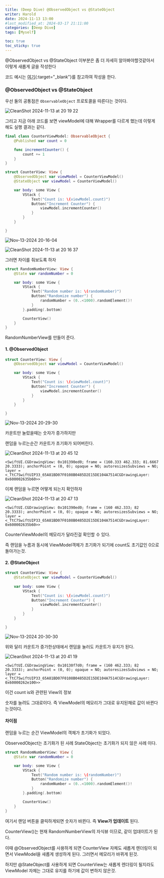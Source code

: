 ```yaml
---
title: (Deep Dive) @ObservedObject vs @StateObject
writer: Harold
date: 2024-11-13 13:00
#last_modified_at: 2024-03-17 21:11:00
categories: [Deep Dive]
tags: [Myself]

toc: true
toc_sticky: true
---
```


@ObservedObject vs @StateObject 이부분은 좀 더 자세히 알아봐야할것같아서 이렇게 새롭게 글을 작성한다

코드 예시는 [여기](https://www.avanderlee.com/swiftui/stateobject-observedobject-differences/){:target="_blank"}를 참고하여 작성을 한다.

### @ObservedObject vs @StateObject

우선 둘의 공통점은 `ObservableObject` 프로토콜을 따른다는 것이다.

![CleanShot 2024-11-13 at 20 19 22](https://github.com/user-attachments/assets/091ee2ab-5133-45cf-a7da-048cf6d7050b)

그리고 지금 아래 코드를 보면 viewModel에 대해 Wrapper를 다르게 했는데 이렇게 해도 실행 결과는 같다.

```swift
final class CounterViewModel: ObservableObject {
    @Published var count = 0

    func incrementCounter() {
        count += 1
    }
}

struct CounterView: View {
    @ObservedObject var viewModel = CounterViewModel()
    @StateObject var viewModel = CounterViewModel()

    var body: some View {
        VStack {
            Text("Count is: \(viewModel.count)")
            Button("Increment Counter") {
                viewModel.incrementCounter()
            }
        }
    }

}
```

![Nov-13-2024 20-16-04](https://github.com/user-attachments/assets/ce25c987-0198-4532-b44c-e6088dd24fcb)

![CleanShot 2024-11-13 at 20 16 37](https://github.com/user-attachments/assets/2c761575-33f9-4755-9e52-32ce168d3915)

그러면 차이를 줘보도록 하자

```swift
struct RandomNumberView: View {
    @State var randomNumber = 0

    var body: some View {
        VStack {
            Text("Random number is: \(randomNumber)")
            Button("Randomize number") {
                randomNumber = (0..<1000).randomElement()!
            }
        }.padding(.bottom)

        CounterView()
    }
}
```

RandomNumberView를 만들어 준다.

#### 1. @ObservedObject


```swift
struct CounterView: View {
    @ObservedObject var viewModel = CounterViewModel()

    var body: some View {
        VStack {
            Text("Count is: \(viewModel.count)")
            Button("Increment Counter") {
                viewModel.incrementCounter()
            }
        }
    }

}
```

![Nov-13-2024 20-29-30](https://github.com/user-attachments/assets/36bdb0d2-77f9-4e72-b656-f4d8af6f9c3b)

카운트만 눌렀을때는 숫자가 증가하지만

랜덤을 누르는순간 카운트가 초기화가 되어버린다.

![CleanShot 2024-11-13 at 20 45 12](https://github.com/user-attachments/assets/d136f912-1822-4c30-91fb-acf9edf51a40)

```text
<SwiftUI.CGDrawingView: 0x101390ed0; frame = (160.333 462.333; 81.6667 20.3333); anchorPoint = (0, 0); opaque = NO; autoresizesSubviews = NO; layer = <_TtC7SwiftUIP33_65A81BD07F0108B0485D2E15DE104A7514CGDrawingLayer: 0x600002635b60>>
```

이제 랜덤을 누르면 어떻게 되는지 확인하자

![CleanShot 2024-11-13 at 20 47 13](https://github.com/user-attachments/assets/a3b75e0e-cd60-45ca-88cc-25afb74c49eb)

```text
<SwiftUI.CGDrawingView: 0x101390ed0; frame = (160 462.333; 82 20.3333); anchorPoint = (0, 0); opaque = NO; autoresizesSubviews = NO; layer = <_TtC7SwiftUIP33_65A81BD07F0108B0485D2E15DE104A7514CGDrawingLayer: 0x600002635b60>>
```

CounterViewModel의 메모리가 달라진걸 확인할 수 있다.

즉 랜덤을 누름과 동시에 ViewModel객체가 초기화가 되기에 count도 초기값인 0으로 돌아가는것.

#### 2. @StateObject

```swift
struct CounterView: View {
    @StateObject var viewModel = CounterViewModel()
    
    var body: some View {
        VStack {
            Text("Count is: \(viewModel.count)")
            Button("Increment Counter") {
                viewModel.incrementCounter()
            }
        }
    }

}
```

![Nov-13-2024 20-30-30](https://github.com/user-attachments/assets/d02b9d8c-520a-4a28-bf6a-109dc4f35903)

위와 달리 카운트가 증가한상태에서 랜덤을 눌러도 카운트가 유지가 된다.

![CleanShot 2024-11-13 at 20 41 19](https://github.com/user-attachments/assets/4e2ad343-14aa-47e2-82b0-a64d2b69906d)

```text
<SwiftUI.CGDrawingView: 0x10130f7d0; frame = (160 462.333; 82 20.3333); anchorPoint = (0, 0); opaque = NO; autoresizesSubviews = NO; layer = <_TtC7SwiftUIP33_65A81BD07F0108B0485D2E15DE104A7514CGDrawingLayer: 0x60000262e100>>
```

이건 count is와 관련된 View의 정보

숫자를 늘려도 그대로이다. 즉 ViewModel의 메모리가 그대로 유지된채로 값이 바뀐다는것이다.

#### 차이점

랜덤을 누르는 순간 ViewModel의 객체가 초기화가 되었다.

ObservedObject는 초기화가 된 사례
StateObject는 초기화가 되지 않은 사례 이다.

```swift
struct RandomNumberView: View {
    @State var randomNumber = 0

    var body: some View {
        VStack {
            Text("Random number is: \(randomNumber)")
            Button("Randomize number") {
                randomNumber = (0..<1000).randomElement()!
            }
        }.padding(.bottom)

        CounterView()
    }
}
```

여기서 랜덤 버튼을 클릭하게되면 숫자가 바뀐다. 즉 **View가 업데이트** 된다.

CounterView()는 현재 RandomNumberView의 자식뷰 이므로, 같이 업데이트가 된다.

이때 @ObservedObject를 사용하게 되면 CounterView 자체도 새롭게 렌더링이 되면서 ViewModel을 새롭게 생성하게 된다. 그러면서 메모리가 바뀌게 된것.

하지만 @StateObject를 사용하게 되면 CounterView는 새롭게 렌더링이 될지라도 ViewModel 자체는 그대로 유지를 하기에 값이 변하지 않은것.

